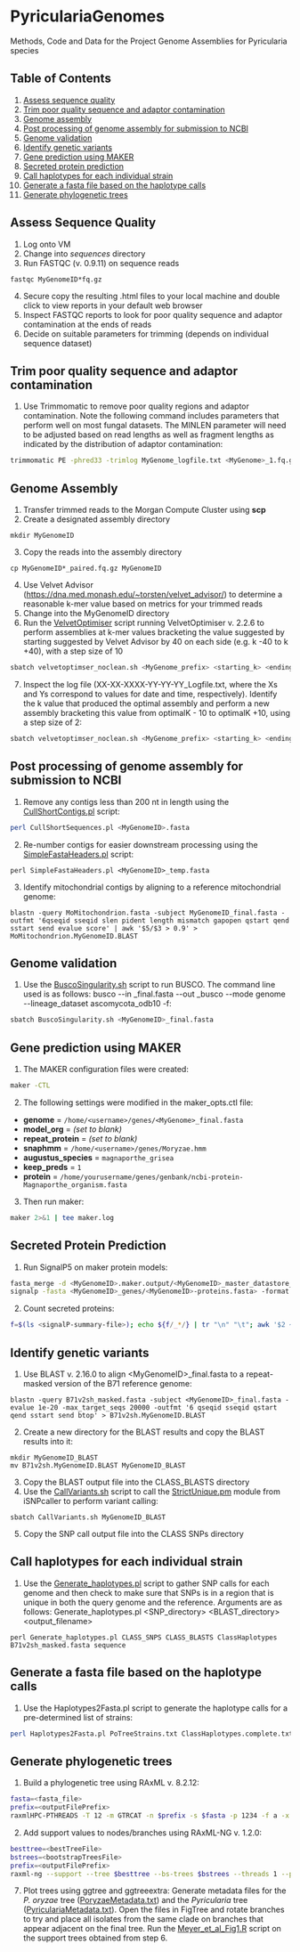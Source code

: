 # PyriculariaGenomes
Methods, Code and Data for the Project Genome Assemblies for Pyricularia species
## Table of Contents
1. [Assess sequence quality](#assess-sequence-quality)
2. [Trim poor quality sequence and adaptor contamination](#trim-poor-quality-sequence-and-adaptor-contamination)
3. [Genome assembly](#genome_assembly)
4. [Post processing of genome assembly for submission to NCBI](#post-processing-of-genome-assembly-for-submission-to-ncbi)
5. [Genome validation](#genome-validation)
6. [Identify genetic variants](#identify-genetic-variants)
7. [Gene prediction using MAKER](#gene-prediction-using-maker)
8. [Secreted protein prediction](#secreted-protein-prediction)
9. [Call haplotypes for each individual strain](#call-haplotypes-for-each-individual-strain)
10. [Generate a fasta file based on the haplotype calls](#generate-a-fasta-file-based-on-the-haplotype-calls)
11. [Generate phylogenetic trees](#generate-phylogenetic-trees)

## Assess Sequence Quality
1. Log onto VM
2. Change into *sequences* directory
3. Run FASTQC (v. 0.9.11) on sequence reads
```
fastqc MyGenomeID*fq.gz
```
4. Secure copy the resulting .html files to your local machine and double click to view reports in your default web browser
5. Inspect FASTQC reports to look for poor quality sequence and adaptor contamination at the ends of reads
6. Decide on suitable parameters for trimming (depends on individual sequence dataset)

## Trim poor quality sequence and adaptor contamination
1. Use Trimmomatic to remove poor quality regions and adaptor contamination. Note the following command includes parameters that perform well on most fungal datasets. The MINLEN parameter will need to be adjusted based on read lengths as well as fragment lengths as indicated by the distribution of adaptor contamination:
```bash
trimmomatic PE -phred33 -trimlog MyGenome_logfile.txt <MyGenome>_1.fq.gz <MyGenome>_2.fq.gz <MyGenome>_1_paired.fq <MyGenome>_1_unpaired.fq <MyGenome>_2_paired.fq <MyGenome>_2_unpaired.fq ILLUMINACLIP<path/to/adaptors.fasta>:2:30:10 SLIDINGWINDOW:20:20 MINLEN:120
```
## Genome Assembly
1. Transfer trimmed reads to the Morgan Compute Cluster using **scp**
2. Create a designated assembly directory
```
mkdir MyGenomeID
```
3. Copy the reads into the assembly directory
```
cp MyGenomeID*_paired.fq.gz MyGenomeID
```
4. Use Velvet Advisor (https://dna.med.monash.edu/~torsten/velvet_advisor/) to determine a reasonable k-mer value based on metrics for your trimmed reads
5. Change into the MyGenomeID directory
6. Run the [VelvetOptimiser](/scripts/velvetoptimiser_noclean.sh) script running VelvetOptimiser v. 2.2.6 to perform assemblies at k-mer values bracketing the value suggested by  starting suggested by Velvet Advisor by 40 on each side (e.g. k -40 to k +40), with a step size of 10
```bash
sbatch velvetoptimser_noclean.sh <MyGenome_prefix> <starting_k> <ending_k> 10
```
7. Inspect the log file (XX-XX-XXXX-YY-YY-YY_Logfile.txt, where the Xs and Ys correspond to values for date and time, respectively). Identify the k value that produced the optimal assembly and perform a new assembly bracketing this value from optimalK - 10 to optimalK +10, using a step size of 2:
```bash
sbatch velvetoptimser_noclean.sh <MyGenome_prefix> <starting_k> <ending_k> 2
```
## Post processing of genome assembly for submission to NCBI
1. Remove any contigs less than 200 nt in length using the [CullShortContigs.pl](/scripts/CullShortContigs.pl) script:
```bash
perl CullShortSequences.pl <MyGenomeID>.fasta
```
2. Re-number contigs for easier downstream processing using the [SimpleFastaHeaders.pl](/scripts/SimpleFastaHeaders.pl) script:
```
perl SimpleFastaHeaders.pl <MyGenomeID>_temp.fasta
```
3. Identify mitochondrial contigs by aligning to a reference mitochondrial genome:
```
blastn -query MoMitochondrion.fasta -subject MyGenomeID_final.fasta -outfmt '6qseqid sseqid slen pident length mismatch gapopen qstart qend sstart send evalue score' | awk '$5/$3 > 0.9' > MoMitochondrion.MyGenomeID.BLAST
```
   
## Genome validation
1. Use the [BuscoSingularity.sh](BuscoSingularity.sh) script to run BUSCO. The command line used is as follows: busco --in <MyGenome>_final.fasta --out <MyGenome>_busco --mode genome --lineage_dataset ascomycota_odb10 -f:
```bash
sbatch BuscoSingularity.sh <MyGenomeID>_final.fasta
```
## Gene prediction using MAKER
1. The MAKER configuration files were created:
```bash
maker -CTL
```
2. The following settings were modified in the maker_opts.ctl file:
- **genome** = `/home/<username>/genes/<MyGenome>_final.fasta`
- **model_org** = *(set to blank)*
- **repeat_protein** = *(set to blank)*
- **snaphmm** = `/home/<username>/genes/Moryzae.hmm`
- **augustus_species** = `magnaporthe_grisea`
- **keep_preds** = `1`
- **protein** = `/home/yourusername/genes/genbank/ncbi-protein-Magnaporthe_organism.fasta`

3. Then run maker:
```bash
maker 2>&1 | tee maker.log
```
## Secreted Protein Prediction
1. Run SignalP5 on maker protein models:
```bash
fasta_merge -d <MyGenomeID>.maker.output/<MyGenomeID>_master_datastore_index.log -o <MyGenomeID>_genes
signalp -fasta <MyGenomeID>_genes/<MyGenomeID>-proteins.fasta> -format short -prefix <MyGenomeID>
```
2. Count secreted proteins:
```bash
f=$(ls <signalP-summary-file>); echo ${f/_*/} | tr "\n" "\t"; awk '$2 ~ /^SP/' $f |  wc -l
```
## Identify genetic variants
1. Use BLAST v. 2.16.0 to align \<MyGenomeID\>_final.fasta to a repeat-masked version of the B71 reference genome:
```
blastn -query B71v2sh_masked.fasta -subject <MyGenomeID>_final.fasta -evalue 1e-20 -max_target_seqs 20000 -outfmt '6 qseqid sseqid qstart qend sstart send btop' > B71v2sh.MyGenomeID.BLAST
```
2. Create a new directory for the BLAST results and copy the BLAST results into it:
```
mkdir MyGenomeID_BLAST
mv B71v2sh.MyGenomeID.BLAST MyGenomeID_BLAST
```
3. Copy the BLAST output file into the CLASS_BLASTS directory
4. Use the [CallVariants.sh](/scripts/CallVariants.sh) script to call the [StrictUnique.pm](StrictUnique.pm) module from iSNPcaller to perform variant calling:
```
sbatch CallVariants.sh MyGenomeID_BLAST
```
5. Copy the SNP call output file into the CLASS SNPs directory

## Call haplotypes for each individual strain
1. Use the [Generate_haplotypes.pl](/scripts/Generate_haplotypes.pl) script to gather SNP calls for each genome and then check to make sure that SNPs is in a region that is unique in both the query genome and the reference. Arguments are as follows:
Generate_haplotypes.pl <SNP_directory> <BLAST_directory> <output_filename> <reference-sequence> <sequence-prefix>
```
perl Generate_haplotypes.pl CLASS_SNPS CLASS_BLASTS ClassHaplotypes B71v2sh_masked.fasta sequence
```
## Generate a fasta file based on the haplotype calls
1. Use the Haplotypes2Fasta.pl script to generate the haplotype calls for a pre-determined list of strains:
```bash
perl Haplotypes2Fasta.pl PoTreeStrains.txt ClassHaplotypes.complete.txt
```
## Generate phylogenetic trees
1. Build a phylogenetic tree using RAxML v. 8.2.12:
```bash
fasta=<fasta_file>
prefix=<outputFilePrefix>
raxmlHPC-PTHREADS -T 12 -m GTRCAT -n $prefix -s $fasta -p 1234 -f a -x 4321 -# autoMRE
```
2. Add support values to nodes/branches using RAxML-NG v. 1.2.0:
```bash
besttree=<bestTreeFile>
bstrees=<bootstrapTreesFile>
prefix=<outputFilePrefix>
raxml-ng --support --tree $besttree --bs-trees $bstrees --threads 1 --prefix $prefix
```
7. Plot trees using ggtree and ggtreeextra:
Generate metadata files for the _P. oryzae_ tree ([PoryzaeMetadata.txt](/data/TreeBuilding/PoryzaeMetadata.txt)) and the _Pyricularia_ tree ([PyriculariaMetadata.txt](/data/TreeBuilding/PyriculariaMetadata.txt)). Open the files in FigTree and rotate branches to try and place all isolates from the same clade on branches that appear adjacent on the final tree. Run the [Meyer_et_al_Fig1.R](/scripts/Meyer_et_al_Fig1.R) script on the support trees obtained from step 6.

